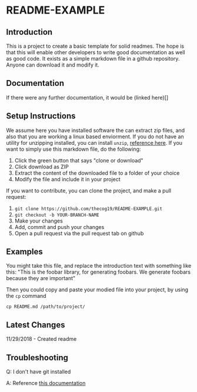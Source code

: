 # README-EXAMPLE

## Introduction 
This is a project to create a basic template for solid readmes. The hope is that this will enable other developers to write good documentation as well as good code. It exists as a simple markdown file in a github repository. Anyone can download it and modify it. 

## Documentation 
If there were any further documentation, it would be (linked here)[]

## Setup Instructions
We assume here you have installed software the can extract zip files, and also that you are working a linux based enviorment. If you do not have an utility for unzipping installed, you can install `unzip`, [reference here](https://askubuntu.com/questions/86849/how-to-unzip-a-zip-file-from-the-terminal).
If you want to simply use this markdown file, do the following:

1. Click the green button that says "clone or download"
2. Click download as ZIP
3. Extract the content of the downloaded file to a folder of your choice
4. Modify the file and include it in your project

If you want to contribute, you can clone the project, and make a pull request: 
1. `git clone https://github.com/thecog19/README-EXAMPLE.git`
2. `git checkout -b YOUR-BRANCH-NAME`
3. Make your changes
4. Add, commit and push your changes
5. Open a pull request via the pull request tab on github

## Examples
You might take this file, and replace the introduction text with something like this: 
"This is the foobar library, for generating foobars. We generate foobars because they are important"

Then you could copy and paste your modied file into your project, by using the `cp` command

`cp README.md /path/to/project/`

## Latest Changes
11/29/2018 - Created readme

## Troubleshooting
Q: I don't have git installed

A: Reference [this documentation](https://git-scm.com/book/en/v2/Getting-Started-Installing-Git)
